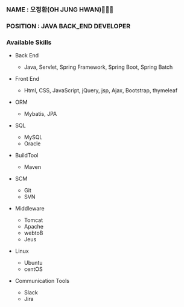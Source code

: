 ### NAME : 오정환(OH JUNG HWAN)🧑🏻‍💻
### POSITION : JAVA BACK_END DEVELOPER

### Available Skills
  - Back End
    - Java, Servlet, Spring Framework, Spring Boot, Spring Batch
  
  - Front End
    - Html, CSS, JavaScript, jQuery, jsp, Ajax, Bootstrap, thymeleaf

  - ORM
    - Mybatis, JPA

  - SQL
    - MySQL
    - Oracle

  - BuildTool
    - Maven

  - SCM
    - Git
    - SVN

  - Middleware
    - Tomcat
    - Apache
    - webtoB
    - Jeus

  - Linux
    - Ubuntu
    - centOS

  - Communication Tools
    - Slack
    - Jira
    
